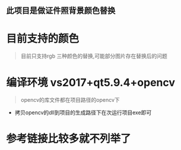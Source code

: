 ## 此项目是做证件照背景颜色替换
# 目前支持的颜色
> 目前只支持rgb 三种颜色的替换,可能部分图片存在替换后的问题
# 编译环境 vs2017+qt5.9.4+opencv
> opencv的库文件都在项目路径的opencv下
- 拷贝opencv的dll到项目的生成路径下在次运行项目exe即可
# 参考链接比较多就不列举了
